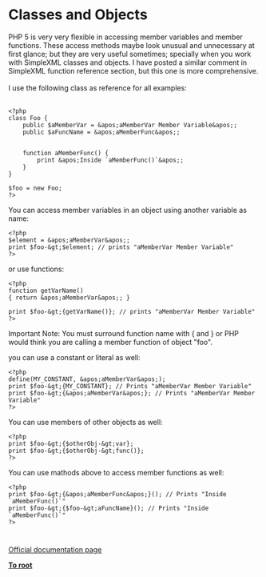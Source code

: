# Classes and Objects



PHP 5 is very very flexible in accessing member variables and member functions. These access methods maybe look unusual and unnecessary at first glance; but they are very useful sometimes; specially when you work with SimpleXML classes and objects. I have posted a similar comment in SimpleXML function reference section, but this one is more comprehensive.<br><br>I use the following class as reference for all examples:<br><br>

```
<?php
class Foo {
    public $aMemberVar = &apos;aMemberVar Member Variable&apos;;
    public $aFuncName = &apos;aMemberFunc&apos;;
    
    
    function aMemberFunc() {
        print &apos;Inside `aMemberFunc()`&apos;;
    }
}

$foo = new Foo;
?>
```


You can access member variables in an object using another variable as name:



```
<?php
$element = &apos;aMemberVar&apos;;
print $foo-&gt;$element; // prints "aMemberVar Member Variable"
?>
```


or use functions:



```
<?php
function getVarName()
{ return &apos;aMemberVar&apos;; }

print $foo-&gt;{getVarName()}; // prints "aMemberVar Member Variable"
?>
```


Important Note: You must surround function name with { and } or PHP would think you are calling a member function of object "foo".

you can use a constant or literal as well:



```
<?php
define(MY_CONSTANT, &apos;aMemberVar&apos;);
print $foo-&gt;{MY_CONSTANT}; // Prints "aMemberVar Member Variable"
print $foo-&gt;{&apos;aMemberVar&apos;}; // Prints "aMemberVar Member Variable"
?>
```


You can use members of other objects as well:



```
<?php
print $foo-&gt;{$otherObj-&gt;var};
print $foo-&gt;{$otherObj-&gt;func()};
?>
```


You can use mathods above to access member functions as well:



```
<?php
print $foo-&gt;{&apos;aMemberFunc&apos;}(); // Prints "Inside `aMemberFunc()`"
print $foo-&gt;{$foo-&gt;aFuncName}(); // Prints "Inside `aMemberFunc()`"
?>
```
  

#

[Official documentation page](https://www.php.net/manual/en/language.oop5.php)

**[To root](/README.md)**